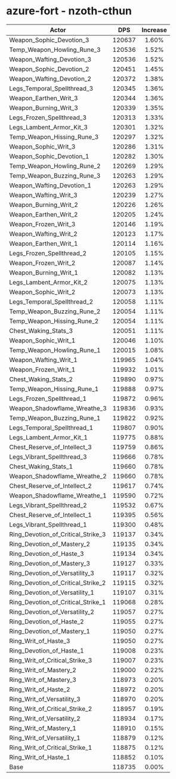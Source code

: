 # azure-fort - nzoth-cthun
| Actor | DPS | Increase |
|---|:---:|:---:|
|Weapon_Sophic_Devotion_3|120637|1.60%|
|Temp_Weapon_Howling_Rune_3|120536|1.52%|
|Weapon_Wafting_Devotion_3|120536|1.52%|
|Weapon_Sophic_Devotion_2|120451|1.45%|
|Weapon_Wafting_Devotion_2|120372|1.38%|
|Legs_Temporal_Spellthread_3|120345|1.36%|
|Weapon_Earthen_Writ_3|120344|1.36%|
|Weapon_Burning_Writ_3|120339|1.35%|
|Legs_Frozen_Spellthread_3|120313|1.33%|
|Legs_Lambent_Armor_Kit_3|120301|1.32%|
|Temp_Weapon_Hissing_Rune_3|120297|1.32%|
|Weapon_Sophic_Writ_3|120286|1.31%|
|Weapon_Sophic_Devotion_1|120282|1.30%|
|Temp_Weapon_Howling_Rune_2|120269|1.29%|
|Temp_Weapon_Buzzing_Rune_3|120263|1.29%|
|Weapon_Wafting_Devotion_1|120263|1.29%|
|Weapon_Wafting_Writ_3|120239|1.27%|
|Weapon_Burning_Writ_2|120226|1.26%|
|Weapon_Earthen_Writ_2|120205|1.24%|
|Weapon_Frozen_Writ_3|120146|1.19%|
|Weapon_Wafting_Writ_2|120123|1.17%|
|Weapon_Earthen_Writ_1|120114|1.16%|
|Legs_Frozen_Spellthread_2|120105|1.15%|
|Weapon_Frozen_Writ_2|120087|1.14%|
|Weapon_Burning_Writ_1|120082|1.13%|
|Legs_Lambent_Armor_Kit_2|120075|1.13%|
|Weapon_Sophic_Writ_2|120073|1.13%|
|Legs_Temporal_Spellthread_2|120058|1.11%|
|Temp_Weapon_Buzzing_Rune_2|120054|1.11%|
|Temp_Weapon_Hissing_Rune_2|120054|1.11%|
|Chest_Waking_Stats_3|120051|1.11%|
|Weapon_Sophic_Writ_1|120046|1.10%|
|Temp_Weapon_Howling_Rune_1|120015|1.08%|
|Weapon_Wafting_Writ_1|119965|1.04%|
|Weapon_Frozen_Writ_1|119932|1.01%|
|Chest_Waking_Stats_2|119890|0.97%|
|Temp_Weapon_Hissing_Rune_1|119888|0.97%|
|Legs_Frozen_Spellthread_1|119872|0.96%|
|Weapon_Shadowflame_Wreathe_3|119836|0.93%|
|Temp_Weapon_Buzzing_Rune_1|119822|0.92%|
|Legs_Temporal_Spellthread_1|119807|0.90%|
|Legs_Lambent_Armor_Kit_1|119775|0.88%|
|Chest_Reserve_of_Intellect_3|119759|0.86%|
|Legs_Vibrant_Spellthread_3|119666|0.78%|
|Chest_Waking_Stats_1|119660|0.78%|
|Weapon_Shadowflame_Wreathe_2|119660|0.78%|
|Chest_Reserve_of_Intellect_2|119617|0.74%|
|Weapon_Shadowflame_Wreathe_1|119590|0.72%|
|Legs_Vibrant_Spellthread_2|119532|0.67%|
|Chest_Reserve_of_Intellect_1|119395|0.56%|
|Legs_Vibrant_Spellthread_1|119300|0.48%|
|Ring_Devotion_of_Critical_Strike_3|119137|0.34%|
|Ring_Devotion_of_Mastery_2|119135|0.34%|
|Ring_Devotion_of_Haste_3|119134|0.34%|
|Ring_Devotion_of_Mastery_3|119127|0.33%|
|Ring_Devotion_of_Versatility_3|119117|0.32%|
|Ring_Devotion_of_Critical_Strike_2|119115|0.32%|
|Ring_Devotion_of_Versatility_1|119107|0.31%|
|Ring_Devotion_of_Critical_Strike_1|119068|0.28%|
|Ring_Devotion_of_Versatility_2|119057|0.27%|
|Ring_Devotion_of_Haste_2|119055|0.27%|
|Ring_Devotion_of_Mastery_1|119050|0.27%|
|Ring_Writ_of_Haste_3|119050|0.27%|
|Ring_Devotion_of_Haste_1|119008|0.23%|
|Ring_Writ_of_Critical_Strike_3|119007|0.23%|
|Ring_Writ_of_Mastery_2|119000|0.22%|
|Ring_Writ_of_Mastery_3|118973|0.20%|
|Ring_Writ_of_Haste_2|118972|0.20%|
|Ring_Writ_of_Versatility_3|118970|0.20%|
|Ring_Writ_of_Critical_Strike_2|118957|0.19%|
|Ring_Writ_of_Versatility_2|118934|0.17%|
|Ring_Writ_of_Mastery_1|118910|0.15%|
|Ring_Writ_of_Versatility_1|118879|0.12%|
|Ring_Writ_of_Critical_Strike_1|118875|0.12%|
|Ring_Writ_of_Haste_1|118852|0.10%|
|Base|118735|0.00%|
